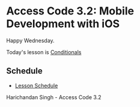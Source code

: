 # Access Code 3.2: Mobile Development with iOS

Happy Wednesday.

Today's lesson is [Conditionals](/lessons/conditionals)

## Schedule

- [Lesson Schedule](schedule.md)


Harichandan Singh - Access Code 3.2
